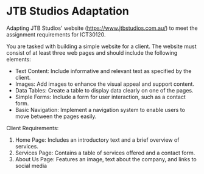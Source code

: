 # JTB Studios Adaptation
Adapting JTB Studios' website (https://www.jtbstudios.com.au/) to meet the assignment requirements for ICT30120.

You are tasked with building a simple website for a client. The website must consist of at least three web pages and should include the following elements:
- Text Content: Include informative and relevant text as specified by the client.
- Images: Add images to enhance the visual appeal and support content.
- Data Tables: Create a table to display data clearly on one of the pages.
- Simple Forms: Include a form for user interaction, such as a contact form.
- Basic Navigation: Implement a navigation system to enable users to move between the pages easily.

Client Requirements:
1.	Home Page: Includes an introductory text and a brief overview of services.
2.	Services Page: Contains a table of services offered and a contact form.
3.	About Us Page: Features an image, text about the company, and links to social media

